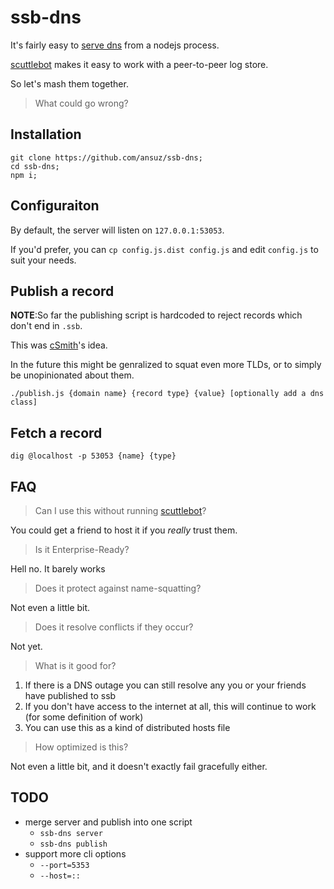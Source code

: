 # ssb-dns

It's fairly easy to [serve dns](https://github.com/iriscouch/dnsd) from a nodejs process.

[scuttlebot](http://ssbc.github.io/scuttlebot/) makes it easy to work with a peer-to-peer log store.

So let's mash them together.

> What could go wrong?

## Installation

```
git clone https://github.com/ansuz/ssb-dns;
cd ssb-dns;
npm i;
```

## Configuraiton

By default, the server will listen on `127.0.0.1:53053`.

If you'd prefer, you can `cp config.js.dist config.js` and edit `config.js` to suit your needs.

## Publish a record

**NOTE**:So far the publishing script is hardcoded to reject records which don't end in `.ssb`.

This was [cSmith](https://github.com/cschmittiey)'s idea.

In the future this might be genralized to squat even more TLDs, or to simply be unopinionated about them.

```
./publish.js {domain name} {record type} {value} [optionally add a dns class]
```

## Fetch a record

```
dig @localhost -p 53053 {name} {type}
```

## FAQ

> Can I use this without running [scuttlebot](http://github.com/ssbc/scuttlebot)?

You could get a friend to host it if you _really_ trust them.

> Is it Enterprise-Ready?

Hell no. It barely works

> Does it protect against name-squatting?

Not even a little bit.

> Does it resolve conflicts if they occur?

Not yet.

> What is it good for?

1. If there is a DNS outage you can still resolve any you or your friends have published to ssb
2. If you don't have access to the internet at all, this will continue to work (for some definition of work)
3. You can use this as a kind of distributed hosts file

> How optimized is this?

Not even a little bit, and it doesn't exactly fail gracefully either.

## TODO

* merge server and publish into one script
  - `ssb-dns server`
  - `ssb-dns publish`
* support more cli options
  - `--port=5353`
  - `--host=::`


